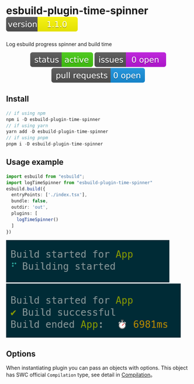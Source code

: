 # esbuild-plugin-time-spinner   [![Version](assets/version-number.svg)]()
Log esbuild progress spinner and build time

<div align="center">

  [![Status](assets/status-active-success.svg)]()
  [![GitHub Issues](assets/issues-status.svg)](https://github.com/younes-barhouni/esbuild-plugin-time-spinner/issues)
  [![GitHub Pull Requests](assets/pull-requests.svg)](https://github.com/younes-barhouni/esbuild-plugin-time-spinner/pulls)

</div>

## Install
```js
// if using npm
npm i -D esbuild-plugin-time-spinner
// if using yarn
yarn add -D esbuild-plugin-time-spinner
// if using pnpm
pnpm i -D esbuild-plugin-time-spinner
```

## Usage example
```ts
import esbuild from "esbuild";
import logTimeSpinner from "esbuild-plugin-time-spinner"
esbuild.build({
  entryPoints: ['./index.tsx'],
  bundle: false,
  outdir: 'out',
  plugins: [
    logTimeSpinner()
  ]
})
```

![alt text](image-1.png)
![alt text](image.png)

## Options
When instantiating plugin you can pass an objects with options. This object has SWC official `Compilation` type, see detail in [Compilation](https://swc.rs/docs/configuration/compilation)。